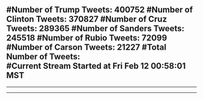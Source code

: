 #Number of Trump Tweets: 400752
#Number of Clinton Tweets: 370827
#Number of Cruz Tweets: 289365
#Number of Sanders Tweets: 245518
#Number of Rubio Tweets: 72099
#Number of Carson Tweets: 21227
#Total Number of Tweets:  
#Current Stream Started at Fri Feb 12 00:58:01 MST
---
---
---
